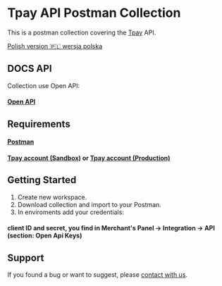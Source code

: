# Tpay API Postman Collection

This is a postman collection covering the [Tpay](https://tpay.com/) API. 

[Polish version :poland: wersja polska](./README_PL.md)

## DOCS API

Collection use Open API: 

#### [Open API](https://openapi.tpay.com/)
 
## Requirements

#### [Postman](https://postman.com/)
#### [Tpay account (Sandbox)](https://register.sandbox.tpay.com) or [Tpay account (Production)](https://register.tpay.com)

## Getting Started
1. Create new workspace.
2. Download collection and import to your Postman.
3. In enviroments add your credentials:

#### client ID and secret, you find in Merchant's Panel -> Integration -> API (section: Open Api Keys)

## Support
If you found a bug or want to suggest, please [contact with us](https://tpay.com/kontakt).
